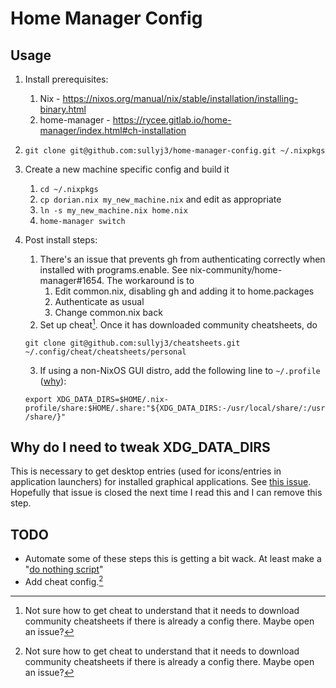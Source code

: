 # Home Manager Config

## Usage

1) Install prerequisites:
	1) Nix - https://nixos.org/manual/nix/stable/installation/installing-binary.html
	2) home-manager - https://rycee.gitlab.io/home-manager/index.html#ch-installation
2) ```git clone git@github.com:sullyj3/home-manager-config.git ~/.nixpkgs```
3) Create a new machine specific config and build it
	1) `cd ~/.nixpkgs`
	2) `cp dorian.nix my_new_machine.nix` and edit as appropriate
	3) `ln -s my_new_machine.nix home.nix`
	4) `home-manager switch`
4) Post install steps:
 	1) There's an issue that prevents gh from authenticating correctly when installed with programs.enable. See nix-community/home-manager#1654. The workaround is to 
		1) Edit common.nix, disabling gh and adding it to home.packages
		2) Authenticate as usual
		3) Change common.nix back
	2) Set up cheat[^1]. Once it has downloaded community cheatsheets, do

	```git clone git@github.com:sullyj3/cheatsheets.git ~/.config/cheat/cheatsheets/personal```

	3) If using a non-NixOS GUI distro, add the following line to `~/.profile` ([why](#Why-do-I-need-to-tweak-XDG_DATA_DIRS)):

	```export XDG_DATA_DIRS=$HOME/.nix-profile/share:$HOME/.share:"${XDG_DATA_DIRS:-/usr/local/share/:/usr/share/}"```

	

## Why do I need to tweak XDG_DATA_DIRS

This is necessary to get desktop entries (used for icons/entries in application launchers) for installed graphical applications. See [this issue](https://github.com/nix-community/home-manager/issues/1439#issuecomment-1000693014). Hopefully that issue is closed the next time I read this and I can remove this step.

## TODO

- Automate some of these steps this is getting a bit wack. At least make a "[do nothing script](https://blog.danslimmon.com/2019/07/15/do-nothing-scripting-the-key-to-gradual-automation/)"
- Add cheat config.[^1]

[^1]: Not sure how to get cheat to understand that it needs to download community cheatsheets if there is already a config there. Maybe open an issue?
